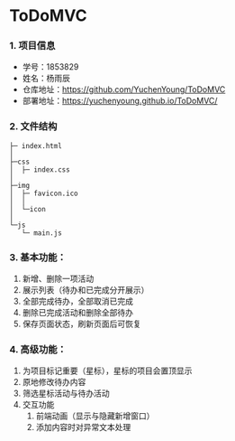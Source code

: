 # ToDoMVC

### 1. 项目信息

*   学号：1853829
*   姓名：杨雨辰
*   仓库地址：https://github.com/YuchenYoung/ToDoMVC
*   部署地址：https://yuchenyoung.github.io/ToDoMVC/

### 2. 文件结构

```
├─ index.html
│
├─css
│  ├─ index.css
│
├─img
│  ├─ favicon.ico
│  │
│  └─icon
│          
└─js
   └─ main.js
```

### 3. 基本功能：

1.  新增、删除一项活动
2.  展示列表（待办和已完成分开展示）
3.  全部完成待办，全部取消已完成
4.  删除已完成活动和删除全部待办
5.  保存页面状态，刷新页面后可恢复

### 4. 高级功能：

1.  为项目标记重要（星标），星标的项目会置顶显示
2.  原地修改待办内容
3.  筛选星标活动与待办活动
4.  交互功能
    1.  前端动画（显示与隐藏新增窗口）
    2.  添加内容时对异常文本处理